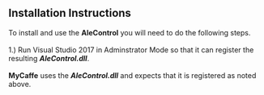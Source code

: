 <H2>Installation Instructions</H2>
To install and use the <b>AleControl</b> you will need to do the following steps.
</br>
</br>1.) Run Visual Studio 2017 in Adminstrator Mode so that it can register the resulting <b><i>AleControl.dll</i></b>.
</br>
</br><b>MyCaffe</b> uses the <b><i>AleControl.dll</i></b> and expects that it is registered as noted above.

